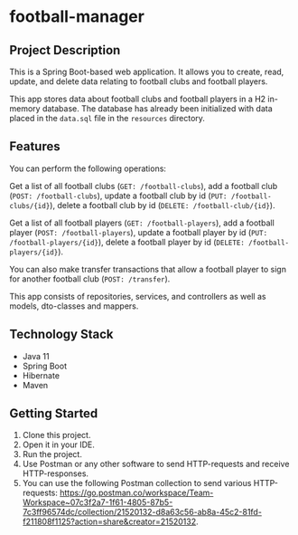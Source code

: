 # football-manager

Project Description
-------------
This is a Spring Boot-based web application. It allows you to create, read, update, and delete data relating to football clubs and football players.

This app stores data about football clubs and football players in a H2 in-memory database. The database has already been initialized with data placed in the `data.sql` file in the `resources` directory.


Features
-------------
You can perform the following operations:

Get a list of all football clubs (`GET: /football-clubs`), add a football club (`POST: /football-clubs`), update a football club by id (`PUT: /football-clubs/{id}`), delete a football club by id (`DELETE: /football-club/{id}`).

Get a list of all football players (`GET: /football-players`), add a football player (`POST: /football-players`), update a football player by id (`PUT: /football-players/{id}`), delete a football player by id (`DELETE: /football-players/{id}`).

You can also make transfer transactions that allow a football player to sign for another football club (`POST: /transfer`).

This app consists of repositories, services, and controllers as well as models, dto-classes and mappers.

Technology Stack
-------------
- Java 11
- Spring Boot
- Hibernate
- Maven

Getting Started
-------------
1. Clone this project.
2. Open it in your IDE.
3. Run the project.
4. Use Postman or any other software to send HTTP-requests and receive HTTP-responses.
5. You can use the following Postman collection to send various HTTP-requests: https://go.postman.co/workspace/Team-Workspace~07c3f2a7-1f61-4805-87b5-7c3ff96574dc/collection/21520132-d8a63c56-ab8a-45c2-81fd-f211808f1125?action=share&creator=21520132.

